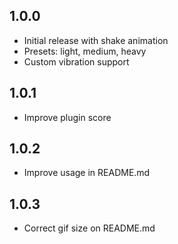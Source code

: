 ## 1.0.0
- Initial release with shake animation
- Presets: light, medium, heavy
- Custom vibration support
## 1.0.1
- Improve plugin score
## 1.0.2
- Improve usage in README.md
## 1.0.3
- Correct gif size on README.md